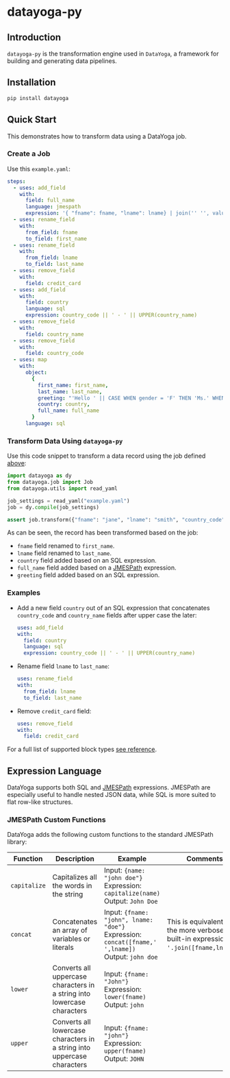 # datayoga-py

## Introduction

`datayoga-py` is the transformation engine used in `DataYoga`, a framework for building and generating data pipelines.

## Installation

```bash
pip install datayoga
```

## Quick Start

This demonstrates how to transform data using a DataYoga job.

### Create a Job

Use this `example.yaml`:

```yaml
steps:
  - uses: add_field
    with:
      field: full_name
      language: jmespath
      expression: '{ "fname": fname, "lname": lname} | join('' '', values(@))'
  - uses: rename_field
    with:
      from_field: fname
      to_field: first_name
  - uses: rename_field
    with:
      from_field: lname
      to_field: last_name
  - uses: remove_field
    with:
      field: credit_card
  - uses: add_field
    with:
      field: country
      language: sql
      expression: country_code || ' - ' || UPPER(country_name)
  - uses: remove_field
    with:
      field: country_name
  - uses: remove_field
    with:
      field: country_code
  - uses: map
    with:
      object:
        {
          first_name: first_name,
          last_name: last_name,
          greeting: "'Hello ' || CASE WHEN gender = 'F' THEN 'Ms.' WHEN gender = 'M' THEN 'Mr.' ELSE 'N/A' END || ' ' || full_name",
          country: country,
          full_name: full_name
        }
      language: sql
```

### Transform Data Using `datayoga-py`

Use this code snippet to transform a data record using the job defined [above](#create-a-job):

```python
import datayoga as dy
from datayoga.job import Job
from datayoga.utils import read_yaml

job_settings = read_yaml("example.yaml")
job = dy.compile(job_settings)

assert job.transform({"fname": "jane", "lname": "smith", "country_code": 1, "country_name": "usa", "credit_card": "1234-5678-0000-9999", "gender": "F"}) == {"first_name": "jane", "last_name": "smith", "country": "1 - USA", "full_name": "jane smith", "greeting": "Hello Ms. jane smith"}
```

As can be seen, the record has been transformed based on the job:

- `fname` field renamed to `first_name`.
- `lname` field renamed to `last_name`.
- `country` field added based on an SQL expression.
- `full_name` field added based on a [JMESPath](https://jmespath.org/) expression.
- `greeting` field added based on an SQL expression.

### Examples

- Add a new field `country` out of an SQL expression that concatenates `country_code` and `country_name` fields after upper case the later:

  ```yaml
  uses: add_field
  with:
    field: country
    language: sql
    expression: country_code || ' - ' || UPPER(country_name)
  ```

- Rename field `lname` to `last_name`:

  ```yaml
  uses: rename_field
  with:
    from_field: lname
    to_field: last_name
  ```

- Remove `credit_card` field:

  ```yaml
  uses: remove_field
  with:
    field: credit_card
  ```

For a full list of supported block types [see reference](https://datayoga-io.github.io/datayoga-py/).

## Expression Language

DataYoga supports both SQL and [JMESPath](https://jmespath.org/) expressions. JMESPath are especially useful to handle nested JSON data, while SQL is more suited to flat row-like structures.

### JMESPath Custom Functions

DataYoga adds the following custom functions to the standard JMESPath library:

| Function     | Description                                                             | Example                                                                                                         | Comments                                                                               |
| ------------ | ----------------------------------------------------------------------- | --------------------------------------------------------------------------------------------------------------- | -------------------------------------------------------------------------------------- |
| `capitalize` | Capitalizes all the words in the string                                 | Input: `{name: "john doe"}` <br /> Expression: `capitalize(name)` <br /> Output: `John Doe`                     |
| `concat`     | Concatenates an array of variables or literals                          | Input: `{fname: "john", lname: "doe"}` <br /> Expression: `concat([fname,' ',lname])` <br /> Output: `john doe` | This is equivalent to the more verbose built-in expression: `' '.join([fname,lname])`. |
| `lower`      | Converts all uppercase characters in a string into lowercase characters | Input: `{fname: "John"}` <br /> Expression: `lower(fname)` <br /> Output: `john`                                |
| `upper`      | Converts all lowercase characters in a string into uppercase characters | Input: `{fname: "john"}` <br /> Expression: `upper(fname)` <br /> Output: `JOHN`                                |
